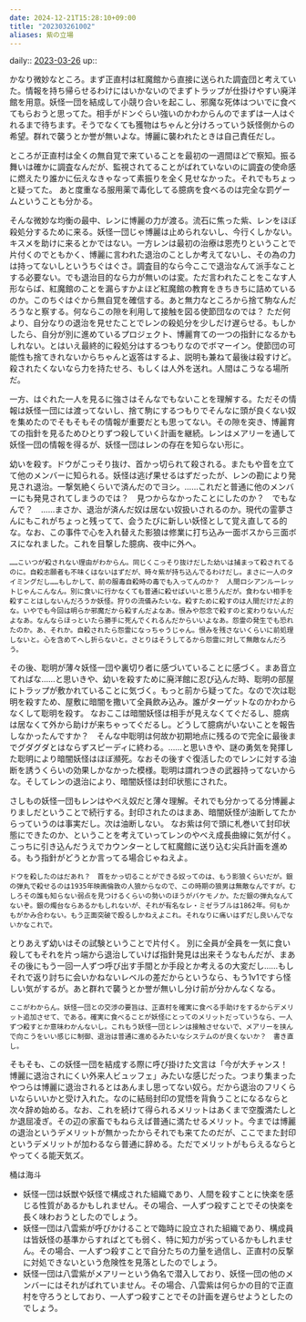 ```yaml
---
date: 2024-12-21T15:28:10+09:00
title: "202303261002"
aliases: 紫の立場
---
```


daily:: [2023-03-26](/Daily_Note/2023-03-26.md)
up::

かなり微妙なところ。まず正直村は紅魔館から直接に送られた調査団と考えていた。情報を持ち帰らせるわけにはいかないのでまずトラップが仕掛けやすい廃洋館を用意。妖怪一団を結成して小競り合いを起こし、邪魔な死体はついでに食べてもらおうと思ってた。相手がドンぐらい強いのかわからんのでまずは一人はぐれるまで待ちます。そうでなくても獲物はちゃんと分けろっていう妖怪側からの希望。群れで襲うとか誉が無いよな。博麗に襲われたときは自己責任だし。

ところが正直村は全くの無自覚で来ていることを最初の一週間ほどで察知。振る舞いは確かに調査なんだが、監視されてることがばれていないのに調査の使命感に燃えたり誰かに伝えなきゃなって素振りを全く見せなかった。それでもちょっと疑ってた。
あと度重なる服用薬で毒化してる臆病を食べるのは完全な罰ゲームということも分かる。

そんな微妙な均衡の最中、レンに博麗の力が渡る。流石に焦った紫、レンをほぼ殺処分するために来る。妖怪一団じゃ博麗は止められないし、今行くしかない。キスメを助けに来るとかではない。一方レンは最初の治療は恩売りということで片付くのでともかく、博麗に言われた退治のことしか考えてないし、その為の力は持ってないしというちぐはぐさ。調査目的なら今ここで退治なんて派手なことする必要ない。でも退治目的なら力が無いのは変。ただ言われたことをこなす人形ならば、紅魔館のことを漏らすかよほど紅魔館の教育をきちきちに詰めているのか。このちぐはぐから無自覚を確信する。あと無力なところから捨て駒なんだろうなと察する。何ならこの隙を利用して接触を図る使節団なのでは？
ただ何より、自分なりの退治を見せたことでレンの殺処分を少しだけ遅らせる。もしかしたら、自分が別に進めているプロジェクト、博麗育ての一つの指針になるかもしれない。とはいえ最終的に殺処分はするつもりなのでボマーイン。使節団の可能性も捨てきれないからちゃんと返答はするよ、説明も兼ねて最後は殺すけど。殺されたくないなら力を持たせろ、もしくは人外を送れ。人間はこうなる場所だ。


一方、はぐれた一人を見るに強さはそんなでもないことを理解する。ただその情報は妖怪一団には渡ってないし、捨て駒にするつもりでそんなに頭が良くない奴を集めたのでそもそもその情報が重要だとも思ってない。その隙を突き、博麗育ての指針を見るためひとりずつ殺していく計画を継続。レンはメアリーを通して妖怪一団の情報を得るが、妖怪一団はレンの存在を知らない形に。

幼いを殺す。ドウがこっそり抜け、首かっ切られて殺される。またもや音を立てて他のメンバーに知られる。妖怪は逃げ果せるはずだったが、レンの勘により発見され退治。一撃気絶くらいで済んだのでヨシ。……これだと普通に他のメンバーにも発見されてしまうのでは？　見つからなかったことにしたのか？　でもなんで？　……まさか、退治が済んだ奴は居ない奴扱いされるのか。現代の霊夢さんにもこれがちょっと残ってて、会うたびに新しい妖怪として覚え直してる的な。なお、この事件で心を入れ替えた影狼は修業に打ち込み一面ボスから三面ボスになれました。これを目撃した臆病、夜中に外へ。

    ……こいつが殺されない理由がわからん。同じくこっそり抜けだした幼いは捕まって殺されてるのに。自殺志願者も不味くはないはずだが、時々紫が持ち込んでるわけだし。まさに一人のタイミングだし……もしかして、前の服毒自殺時の毒でも入ってんのか？　人間ロシアンルーレットじゃんこんなん。別に食いに行かなくても普通に殺せばいいと思うんだが。食わない相手を殺すことはしないんだろうか妖怪。狩りの流儀みたいな。殺すために殺すのは人間だけだよ的な。いやでも今回は明らか邪魔だから殺すんだよなあ。恨みや怨念で殺すのと変わりないんだよなあ。なんならほっといたら勝手に死んでくれるんだからいいよなあ。怨霊の発生でも恐れたのか。あ、それか。自殺されたら怨霊になっちゃうじゃん。恨みを残さないくらいに前処理しないと。心を含めてへし折らないと。さとりはそうしてるから怨霊に対して無敵なんだろう。

その後、聡明が薄々妖怪一団や裏切り者に感づいていることに感づく。まあ音立てればな……と思いきや、幼いを殺すために廃洋館に忍び込んだ時、聡明の部屋にトラップが敷かれていることに気づく。もっと前から疑ってた。なので次は聡明を殺すため、屋敷に暗闇を撒いて全員飲み込み。誰がターゲットなのかわからなくして聡明を殺す。
なおここは暗闇妖怪は相手が見えなくてぐだるし、臆病は居なくて外から助けが来ちゃってぐだるし。どうして臆病がいないことを報告しなかったんですか？　そんな中聡明は何故か初期地点に残るので完全に最後までグダグダとはならずスピーディに終わる。……と思いきや、謎の勇気を発揮した聡明により暗闇妖怪はほぼ瀕死。なおその後すぐ復活したのでレンに対する油断を誘うくらいの効果しかなかった模様。聡明は謂れつきの武器持ってないからな。そしてレンの退治により、暗闇妖怪は封印状態にされた。

さしもの妖怪一団もレンはやべえ奴だと薄々理解。それでも分かってる分博麗よりましだということで続行する。封印されたのはまあ、暗闇妖怪が油断してたからっていうのは事実だし。次は油断しない。
なお紫は何で頭に札巻いて封印状態にできたのか、ということを考えていってレンのやべえ成長曲線に気が付く。こっちに引き込んだうえでカウンターとして紅魔館に送り込む尖兵計画を進める。もう指針がどうとか言ってる場合じゃねえよ。



    ドウを殺したのはだあれ？　首をかっ切ることができる奴ってのは、もう影狼くらいだが。銀の弾丸で殺せるのは1935年映画倫敦の人狼からなので、この時期の狼男は無敵なんですが。むしろその誰も知らない弱点を見つけるくらいの勢いのほうがバケモノか。ただ銀の弾丸なんてないぞ。銀の燭台ならあるかもしれないが、それが有名なレ・ミゼラブルは1862年。何もかもがかみ合わない。もう正面突破で殴るしかねえよこれ。それなりに痛いはずだし良いんでないかなこれで。


とりあえず幼いはその試験ということで片付く。
別に全員が全員を一気に食い殺してもそれを片っ端から退治していけば指針発見は出来そうなもんだが、まあその後にもう一回一人ずつ呼び出す手間とか手段とか考えるの大変だし……もしそれで返り討ちに会いかねないレベルの差だからというなら、もう1v1ですら怪しい気がするが。あと群れで襲うとか誉が無いし分け前が分かんなくなる。

    ここがわからん。妖怪一団との交渉の要旨は、正直村を確実に食べる手助けをするからデメリット追加させて、である。確実に食べることが妖怪にとってのメリットだっていうなら、一人ずつ殺すとか意味わかんないし。これもう妖怪一団とレンは接触させないで、メアリーを挟んで向こうをいい感じに制御、退治は普通に進めるみたいなシステムのが良くないか？　書き直し。


そもそも、この妖怪一団を結成する際に呼び掛けた文言は「今が大チャンス！　博麗に退治されにくい外来人ビュッフェ」みたいな感じだった。つまり集まったやつらは博麗に退治されるとはあんまし思ってない奴ら。だから退治のフリくらいならいいかと受け入れた。なのに結局封印の覚悟を背負うことになるならと次々辞め始める。なお、これを続けて得られるメリットはあくまで空腹満たしとか退屈凌ぎ。その辺の家畜でもねらえば普通に満たせるメリット。今までは博麗の退治というデメリットが無かったからそれでも来てたのだが、ここでまた封印というデメリットが加わるなら普通に辞める。ただでメリットがもらえるならとやってくる能天気ズ。



桶は海斗






-   妖怪一団は妖獣や妖怪で構成された組織であり、人間を殺すことに快楽を感じる性質があるかもしれません。その場合、一人ずつ殺すことでその快楽を長く味わおうとしたのでしょう。
-   妖怪一団は八雲紫が呼びかけることで臨時に設立された組織であり、構成員は皆妖怪の基準からすればとても弱く、特に知力が劣っているかもしれません。その場合、一人ずつ殺すことで自分たちの力量を過信し、正直村の反撃に対処できないという危険性を見落としたのでしょう。
-   妖怪一団は八雲紫がメアリーという偽名で潜入しており、妖怪一団の他のメンバーにはそれがばれていません。その場合、八雲紫は何らかの目的で正直村を守ろうとしており、一人ずつ殺すことでその計画を遅らせようとしたのでしょう。